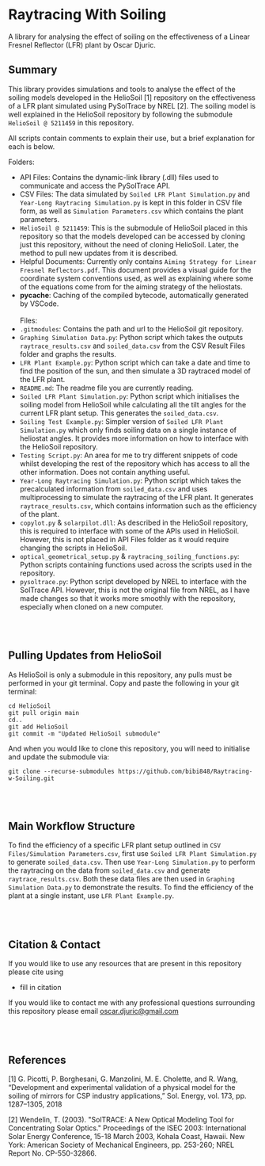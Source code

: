 # Raytracing With Soiling

A library for analysing the effect of soiling on the effectiveness of a Linear Fresnel Reflector (LFR) plant by Oscar Djuric.

## Summary
This library provides simulations and tools to analyse the effect of the soiling models developed in the HelioSoil [1] repository on the effectiveness of a LFR plant simulated using PySolTrace by NREL [2]. The soiling model is well explained in the HelioSoil repository by following the submodule `HelioSoil @ 5211459` in this repository. 

All scripts contain comments to explain their use, but a brief explanation for each is below.

Folders:
* API Files: Contains the dynamic-link library (.dll) files used to communicate and access the PySolTrace API.
* CSV Files: The data simulated by `Soiled LFR Plant Simulation.py` and `Year-Long Raytracing Simulation.py` is kept in this folder in CSV file form, as well as `Simulation Parameters.csv` which contains the plant parameters.
* `HelioSoil @ 5211459`: This is the submodule of HelioSoil placed in this repository so that the models developed can be accessed by cloning just this repository, without the need of cloning HelioSoil. Later, the method to pull new updates from it is described.
* Helpful Documents: Currently only contains `Aiming Strategy for Linear Fresnel Reflectors.pdf`. This document provides a visual guide for the coordinate system conventions used, as well as explaining where some of the equations come from for the aiming strategy of the heliostats.
* __pycache__: Caching of the compiled bytecode, automatically generated by VSCode.
<br><br>
Files:
* `.gitmodules`: Contains the path and url to the HelioSoil git repository.
* `Graphing Simulation Data.py`: Python script which takes the outputs `raytrace_results.csv` and `soiled_data.csv` from the CSV Result Files folder and graphs the results.
* `LFR Plant Example.py`: Python script which can take a date and time to find the position of the sun, and then simulate a 3D raytraced model of the LFR plant.
* `README.md`: The readme file you are currently reading.
* `Soiled LFR Plant Simulation.py`: Python script which initialises the soiling model from HelioSoil while calculating all the tilt angles for the current LFR plant setup. This generates the `soiled_data.csv`.
* `Soiling Test Example.py`: Simpler version of `Soiled LFR Plant Simulation.py` which only finds soiling data on a single instance of heliostat angles. It provides more information on how to interface with the HelioSoil repository.
* `Testing Script.py`: An area for me to try different snippets of code whilst developing the rest of the repository which has access to all the other information. Does not contain anything useful.
* `Year-Long Raytracing Simulation.py`: Python script which takes the precalculated information from `soiled_data.csv` and uses multiprocessing to simulate the raytracing of the LFR plant. It generates `raytrace_results.csv`, which contains information such as the efficiency of the plant.
* `copylot.py` & `solarpilot.dll`: As described in the HelioSoil repository, this is required to interface with some of the APIs used in HelioSoil. However, this is not placed in API Files folder as it would require changing the scripts in HelioSoil.
* `optical_geometrical_setup.py` & `raytracing_soiling_functions.py`: Python scripts containing functions used across the scripts used in the repository.
* `pysoltrace.py`: Python script developed by NREL to interface with the SolTrace API. However, this is not the original file from NREL, as I have made changes so that it works more smoothly with the repository, especially when cloned on a new computer.


<br><br>
## Pulling Updates from HelioSoil
As HelioSoil is only a submodule in this repository, any pulls must be performed in your git terminal. Copy and paste the following in your git terminal:

```
cd HelioSoil
git pull origin main
cd..
git add HelioSoil
git commit -m "Updated HelioSoil submodule"
```
And when you would like to clone this repository, you will need to initialise and update the submodule via:
```
git clone --recurse-submodules https://github.com/bibi848/Raytracing-w-Soiling.git
```

<br><br>
## Main Workflow Structure
To find the efficiency of a specific LFR plant setup outlined in `CSV Files/Simulation Parameters.csv`, first use `Soiled LFR Plant Simulation.py` to generate `soiled_data.csv`. Then use `Year-Long Simulation.py` to perform the raytracing on the data from `soiled_data.csv` and generate `raytrace_results.csv`. Both these data files are then used in `Graphing Simulation Data.py` to demonstrate the results. To find the efficiency of the plant at a single instant, use `LFR Plant Example.py`.

<br><br>
## Citation & Contact
If you would like to use any resources that are present in this repository please cite using
* fill in citation

If you would like to contact me with any professional questions surrounding this repository please email oscar.djuric@gmail.com


<br><br>
## References
[1] G. Picotti, P. Borghesani, G. Manzolini, M. E. Cholette, and R. Wang, “Development and experimental validation of a physical model for the soiling of mirrors for CSP industry applications,” Sol. Energy, vol. 173, pp. 1287–1305, 2018

[2] Wendelin, T. (2003). "SolTRACE: A New Optical Modeling Tool for Concentrating Solar Optics." Proceedings of the ISEC 2003: International Solar Energy Conference, 15-18 March 2003, Kohala Coast, Hawaii. New York: American Society of Mechanical Engineers, pp. 253-260; NREL Report No. CP-550-32866.
